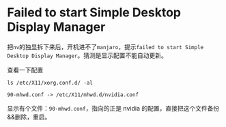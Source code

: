 # Failed to start Simple Desktop Display Manager


把`nv`的独显拆下来后，开机进不了`manjaro`，提示`failed to start Simple Desktop Display Manager`。猜测是显示配置不能自动更新。

<!--more-->

查看一下配置

```
ls /etc/X11/xorg.conf.d/ -al

90-mhwd.conf -> /etc/X11/mhwd.d/nvidia.conf
```

显示有个文件：`90-mhwd.conf`，指向的正是 nvidia 的配置，直接把这个文件备份&&删除，重启。

